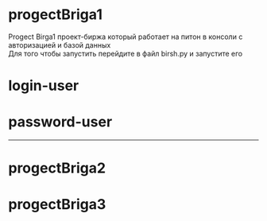 # progectBriga1
Progect Birga1 проект-биржа который работает на питон в консоли с авторизацией и базой данных       
Для того чтобы запустить перейдите в файл birsh.py и запустите его 
# login-user 
# password-user 
---
# progectBriga2
# progectBriga3
